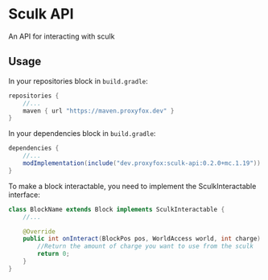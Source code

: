 # Sculk API
An API for interacting with sculk

## Usage

In your repositories block in `build.gradle`:
```groovy
repositories {
    //...
    maven { url "https://maven.proxyfox.dev" }
}
```

In your dependencies block in `build.gradle`:
```groovy
dependencies {
    //...
    modImplementation(include("dev.proxyfox:sculk-api:0.2.0+mc.1.19"))
}
```

To make a block interactable, you need to implement the SculkInteractable interface:
```java
class BlockName extends Block implements SculkInteractable {
    //...

    @Override
    public int onInteract(BlockPos pos, WorldAccess world, int charge) {
        //Return the amount of charge you want to use from the sculk
        return 0;
    }
}
```
